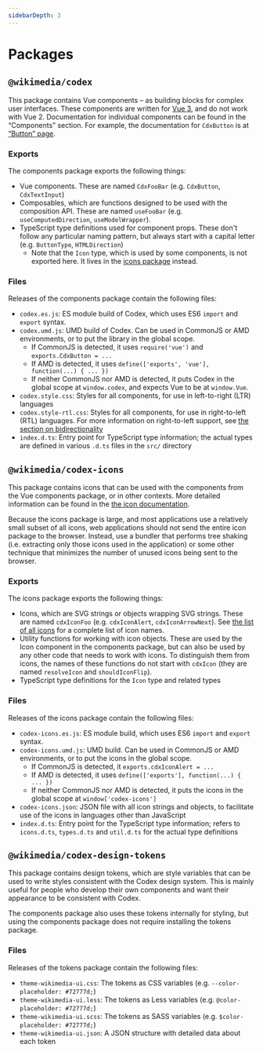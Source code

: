 ```yaml
---
sidebarDepth: 3
---
```

# Packages

## `@wikimedia/codex`
This package contains Vue components – as building blocks for complex user interfaces.
These components are written for [Vue 3](https://v3.vuejs.org/), and do not work with Vue 2.
Documentation for individual components can be found in the “Components” section.
For example, the documentation for `CdxButton` is at [“Button” page](../components/demos/button.md).

### Exports
The components package exports the following things:
- Vue components. These are named `CdxFooBar` (e.g. `CdxButton`, `CdxTextInput`)
- Composables, which are functions designed to be used with the composition API. These are named
  `useFooBar` (e.g. `useComputedDirection`, `useModelWrapper`).
- TypeScript type definitions used for component props. These don't follow any particular naming
  pattern, but always start with a capital letter (e.g. `ButtonType`, `HTMLDirection`)
    - Note that the `Icon` type, which is used by some components, is not exported here.
      It lives in the [icons package](#wikimedia-codex-icons) instead.

### Files
Releases of the components package contain the following files:
- `codex.es.js`: ES module build of Codex, which uses ES6 `import` and `export` syntax.
- `codex.umd.js`: UMD build of Codex. Can be used in CommonJS or AMD environments, or to put
  the library in the global scope.
  - If CommonJS is detected, it uses `require('vue')` and `exports.CdxButton = ...`
  - If AMD is detected, it uses `define(['exports', 'vue'], function(...) { ... })`
  - If neither CommonJS nor AMD is detected, it puts Codex in the global scope at `window.codex`,
    and expects Vue to be at `window.Vue`.
- `codex.style.css`: Styles for all components, for use in left-to-right (LTR) languages
- `codex.style-rtl.css`: Styles for all components, for use in right-to-left (RTL) languages.
  For more information on right-to-left support, see [the section on bidirectionality](./usage.md#bidirectionality-support)
- `index.d.ts`: Entry point for TypeScript type information; the actual types are defined in
  various `.d.ts` files in the `src/` directory

## `@wikimedia/codex-icons`
This package contains icons that can be used with the components from the Vue components package,
or in other contexts. More detailed information can be found in the
[the icon documentation](../icons/overview.md).

Because the icons package is large, and most applications use a relatively small subset of all icons,
web applications should not send the entire icon package to the browser. Instead, use a bundler that
performs tree shaking (i.e. extracting only those icons used in the application) or some other
technique that minimizes the number of unused icons being sent to the browser.

### Exports
The icons package exports the following things:
- Icons, which are SVG strings or objects wrapping SVG strings. These are named `cdxIconFoo`
  (e.g. `cdxIconAlert`, `cdxIconArrowNext`). See [the list of all icons](../icons/all-icons.md)
  for a complete list of icon names.
- Utility functions for working with icon objects. These are used by the Icon component in the
  components package, but can also be used by any other code that needs to work with icons. To
  distinguish them from icons, the names of these functions do not start with `cdxIcon` (they are
  named `resolveIcon` and `shouldIconFlip`).
- TypeScript type definitions for the `Icon` type and related types

### Files
Releases of the icons package contain the following files:
- `codex-icons.es.js`: ES module build, which uses ES6 `import` and `export` syntax.
- `codex-icons.umd.js`: UMD build. Can be used in CommonJS or AMD environments, or to put the
  icons in the global scope.
  - If CommonJS is detected, it `exports.cdxIconAlert = ...`
  - If AMD is detected, it uses `define(['exports'], function(...) { ... })`
  - If neither CommonJS nor AMD is detected, it puts the icons in the global scope at
    `window['codex-icons']`
- `codex-icons.json`: JSON file with all icon strings and objects, to facilitate use of the icons
  in languages other than JavaScript
- `index.d.ts`: Entry point for the TypeScript type information; refers to `icons.d.ts`, `types.d.ts`
  and `util.d.ts` for the actual type definitions

## `@wikimedia/codex-design-tokens`
This package contains design tokens, which are style variables that can be used to write styles
consistent with the Codex design system. This is mainly useful for people who develop their own
components and want their appearance to be consistent with Codex.

The components package also uses these tokens internally for styling, but using the components
package does not require installing the tokens package.

### Files
Releases of the tokens package contain the following files:
- `theme-wikimedia-ui.css`: The tokens as CSS variables (e.g. `--color-placeholder: #72777d;`)
- `theme-wikimedia-ui.less`: The tokens as Less variables (e.g. `@color-placeholder: #72777d;`)
- `theme-wikimedia-ui.scss`: The tokens as SASS variables (e.g. `$color-placeholder: #72777d;`)
- `theme-wikimedia-ui.json`: A JSON structure with detailed data about each token